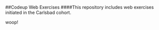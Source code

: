 ##Codeup Web Exercises
####This repository includes web exercises initiated in the Carlsbad cohort.

woop! 

